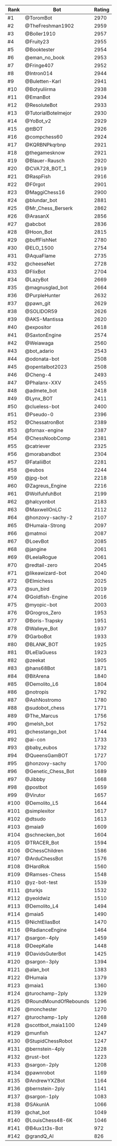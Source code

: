Rank|Bot|Rating
---|---|---
#1|@ToromBot|2970
#2|@TheFreshman1902|2959
#3|@Boller1910|2957
#4|@Fruity23|2955
#5|@Booktester|2954
#6|@eman_no_book|2953
#7|@Fringe407|2952
#8|@Intron014|2944
#9|@Buletten-Karl|2941
#10|@Botyuliirma|2938
#11|@EmanBot|2934
#12|@ResoluteBot|2933
#13|@TutorialBotelmejor|2930
#14|@YoBot_v2|2929
#15|@ttBOT|2926
#16|@compchess60|2924
#17|@KQRBNPkqrbnp|2921
#18|@thegamesknow|2921
#19|@Blauer-Rausch|2920
#20|@CVA728_BOT_1|2919
#21|@RaspFish|2916
#22|@F0rgot|2901
#23|@MaggiChess16|2900
#24|@blundar_bot|2881
#25|@Mr_Chess_Berserk|2862
#26|@ArasanX|2856
#27|@abcbot|2836
#28|@Hoon_Bot|2815
#29|@buffFishNet|2780
#30|@ELO_1500|2754
#31|@AquaFlame|2735
#32|@cheeseNet|2728
#33|@FlixBot|2704
#34|@LazyBot|2669
#35|@magnusglad_bot|2664
#36|@PurpleHunter|2632
#37|@pawn_git|2629
#38|@SOLIDOR59|2626
#39|@AKS-Mantissa|2620
#40|@expositor|2618
#41|@SaxtonEngine|2574
#42|@Weiawaga|2560
#43|@bot_adario|2543
#44|@odonata-bot|2508
#45|@opentalbot2023|2508
#46|@Cheng-4|2493
#47|@Phalanx-XXV|2455
#48|@admete_bot|2418
#49|@Lynx_BOT|2411
#50|@clueless-bot|2400
#51|@Pseudo-0|2396
#52|@ChessatronBot|2389
#53|@fornax-engine|2387
#54|@ChessNoobComp|2381
#55|@catriever|2325
#56|@morabandbot|2304
#57|@FataliiBot|2281
#58|@eubos|2244
#59|@jpg-bot|2218
#60|@Zagreus_Engine|2216
#61|@WolfuhfuhBot|2199
#62|@halcyonbot|2183
#63|@MaxwellOnLC|2112
#64|@honzovy-sachy-2|2107
#65|@Humaia-Strong|2097
#66|@matmoi|2087
#67|@LoevBot|2085
#68|@jangine|2061
#69|@LeelaRogue|2061
#70|@redtail-zero|2045
#71|@likeawizard-bot|2040
#72|@Elmichess|2025
#73|@sun_bird|2019
#74|@Goldfish-Engine|2016
#75|@myopic-bot|2003
#76|@Grogros_Zero|1953
#77|@Boris-Trapsky|1951
#78|@Walleye_Bot|1937
#79|@GarboBot|1933
#80|@BLANK_BOT|1925
#81|@LeElaGuess|1923
#82|@zeekat|1905
#83|@hans68Bot|1871
#84|@BitArena|1840
#85|@Demolito_L6|1804
#86|@notropis|1792
#87|@AshNostromo|1780
#88|@sudobot_chess|1771
#89|@The_Marcus|1756
#90|@melsh_bot|1752
#91|@chesstango_bot|1744
#92|@ai-con|1733
#93|@baby_eubos|1732
#94|@QueensGamBOT|1727
#95|@honzovy-sachy|1700
#96|@Genetic_Chess_Bot|1689
#97|@Jibbby|1668
#98|@postbot|1659
#99|@Virutor|1657
#100|@Demolito_L5|1644
#101|@simplexitor|1617
#102|@dtsudo|1613
#103|@maia9|1609
#104|@schnecken_bot|1604
#105|@TRACER_Bot|1594
#106|@ChessChildren|1586
#107|@ArduChessBot|1576
#108|@HardRok|1560
#109|@Ramses-Chess|1548
#110|@yz-bot-test|1539
#111|@turkjs|1532
#112|@yeoldwiz|1510
#113|@Demolito_L4|1494
#114|@maia5|1490
#115|@NichtEliasBot|1470
#116|@RadianceEngine|1464
#117|@sargon-4ply|1459
#118|@DeepKalle|1448
#119|@DavidsGuterBot|1425
#120|@sargon-3ply|1394
#121|@alan_bot|1383
#122|@Humaia|1379
#123|@maia1|1360
#124|@turochamp-2ply|1329
#125|@RoundMoundOfRebounds|1296
#126|@monchester|1270
#127|@turochamp-1ply|1268
#128|@scottbot_maia1100|1249
#129|@munfish|1247
#130|@StupidChessRobot|1247
#131|@bernstein-4ply|1228
#132|@rust-bot|1223
#133|@sargon-2ply|1208
#134|@pawnrobot|1169
#135|@AndrewYXZBot|1164
#136|@bernstein-2ply|1141
#137|@sargon-1ply|1083
#138|@SAkunIA|1066
#139|@chat_bot|1049
#140|@LouisChess48-6K|1046
#141|@B4ux1t3s-Bot|972
#142|@grandQ_AI|826
